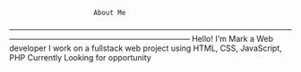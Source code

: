                          About Me
———————————————————————————————————————————————————————————
Hello! I'm Mark a Web developer I work on a fullstack web project using HTML, CSS, JavaScript, PHP 
Currently Looking for opportunity
